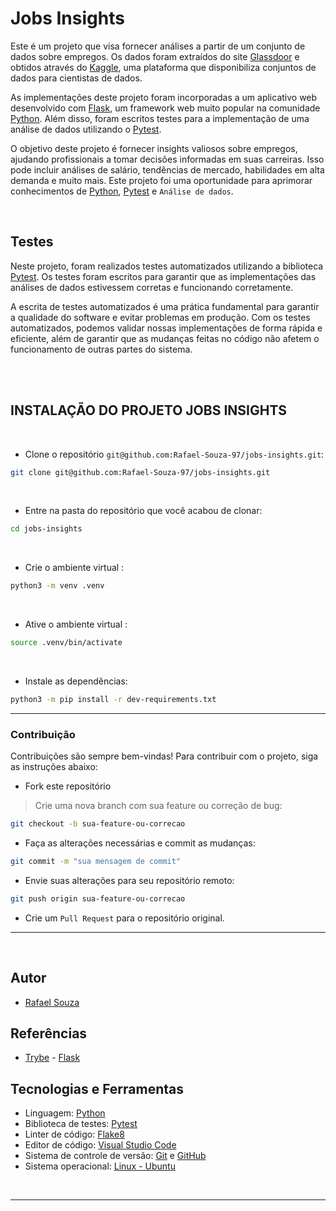 # Jobs Insights

Este é um projeto que visa fornecer análises a partir de um conjunto de dados sobre empregos. Os dados foram extraídos do site [Glassdoor](https://www.glassdoor.com.br/member/home/index.htm) e obtidos através do [Kaggle](https://www.kaggle.com/), uma plataforma que disponibiliza conjuntos de dados para cientistas de dados.

As implementações deste projeto foram incorporadas a um aplicativo web desenvolvido com [Flask](https://flask.palletsprojects.com/en/2.2.x/), um framework web muito popular na comunidade [Python](https://www.python.org/). Além disso, foram escritos testes para a implementação de uma análise de dados utilizando o [Pytest](https://docs.pytest.org/en/7.2.x/).

O objetivo deste projeto é fornecer insights valiosos sobre empregos, ajudando profissionais a tomar decisões informadas em suas carreiras. Isso pode incluir análises de salário, tendências de mercado, habilidades em alta demanda e muito mais. Este projeto foi uma oportunidade  para aprimorar conhecimentos de [Python](https://www.python.org/), [Pytest](https://docs.pytest.org/en/7.2.x/) e `Análise de dados`.

<br>

## Testes

Neste projeto, foram realizados testes automatizados utilizando a biblioteca [Pytest](https://docs.pytest.org/en/7.2.x/). Os testes foram escritos para garantir que as implementações das análises de dados estivessem corretas e funcionando corretamente.

A escrita de testes automatizados é uma prática fundamental para garantir a qualidade do software e evitar problemas em produção. Com os testes automatizados, podemos validar nossas implementações de forma rápida e eficiente, além de garantir que as mudanças feitas no código não afetem o funcionamento de outras partes do sistema.

<br>
<br>

## INSTALAÇÃO DO PROJETO JOBS INSIGHTS

<br>

- Clone o repositório `git@github.com:Rafael-Souza-97/jobs-insights.git`:

```bash
git clone git@github.com:Rafael-Souza-97/jobs-insights.git
```

<br>

- Entre na pasta do repositório que você acabou de clonar:

```bash
cd jobs-insights
```

<br>

- Crie o ambiente virtual :

```bash
python3 -m venv .venv
```

<br>

- Ative o ambiente virtual :

```bash
source .venv/bin/activate
```

<br>

- Instale as dependências:

```bash
python3 -m pip install -r dev-requirements.txt
```

<hr>

### Contribuição

Contribuições são sempre bem-vindas! Para contribuir com o projeto, siga as instruções abaixo:

- Fork este repositório

> Crie uma nova branch com sua feature ou correção de bug:

```bash
git checkout -b sua-feature-ou-correcao
```

- Faça as alterações necessárias e commit as mudanças:

```bash
git commit -m "sua mensagem de commit"
```

- Envie suas alterações para seu repositório remoto:

```bash
git push origin sua-feature-ou-correcao
```

- Crie um `Pull Request` para o repositório original.

<hr>
<br>

## Autor

- [Rafael Souza](https://github.com/Rafael-Souza-97)

## Referências

 - [Trybe](https://www.betrybe.com/) - [Flask](https://flask.palletsprojects.com/en/2.2.x/)

## Tecnologias e Ferramentas

- Linguagem: [Python](https://www.python.org/)
- Biblioteca de testes: [Pytest](https://docs.pytest.org/en/7.2.x/)
- Linter de código: [Flake8](https://flake8.pycqa.org/en/latest/)
- Editor de código: [Visual Studio Code](https://code.visualstudio.com/)
- Sistema de controle de versão: [Git](https://git-scm.com/) e [GitHub](https://github.com/)
- Sistema operacional: [Linux - Ubuntu](https://ubuntu.com/)

<br>
<hr>
